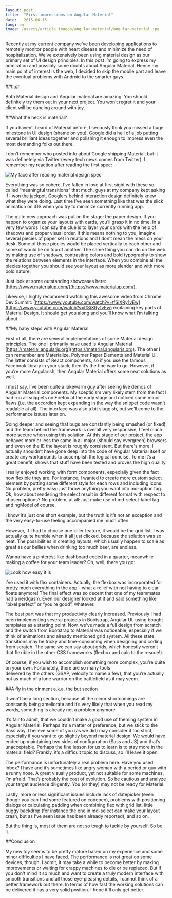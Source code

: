 ```yaml
---
layout: post
title:  "First impressions on Angular Material"
date:   2015-06-15
lang: en
image: /assets/article_images/angular-material/angular-material.jpg
---
```


Recently at my current company we’ve been developing applications to remotely 
monitor people with heart disease and minimize the need of hospitalization. 
We’ve extensively been using material 
design as our primary set of UI design principles. In this post I’m going 
to express my admiration and possibly some doubts about Angular Material. 
Hence my main point of interest is the web, I decided to skip the mobile 
part and leave the eventual problems with Android to the smarter guys.

##tl;dr

Both Material design and Angular material are amazing. 
You should definitely try them out in your next project. 
You won’t regret it and your client will be dancing around with joy.

##What the heck is material?

If you haven’t heard of Material before, I seriously think
 you missed a huge milestone in UI design (shame on you).
  Google did a hell of a job putting several brilliant ideas
   together and polishing it enough to impress even the most 
   demanding folks out there.
   
I don’t remember who posted info about Google shipping Material, 
but it was definetely via Twitter (every tech news comes from Twitter).
 I remember my reaction after reading the first spec:
 
 ![My face after reading material design spec](http://i.memeful.com/media/post/WwlODdE_700w_0.jpg)

Everything was so cohere, I’ve fallen in love at first sight with 
these so-called “meaningful transitions” that much, guys at 
my company kept asking if I won the jackpot. Googlers behind 
interaction design definitely knew what they were doing. Last 
time I’ve seen something like that was the slick animation on 
iOS when you try to minimize currently running app.

The quite new approach was put on the stage: the paper design. 
If you happen to organize your layouts with cards, you’ll grasp 
it in no time. In a very few words I can say the clue is to layer 
your cards with the help of shadows and proper visual order. 
If this means nothing to you, imagine several piecies of paper 
set in relations and I don’t mean the mess on your desk. Some 
of those piecies would be placed vertically to each other and 
some of would lie on top of another. The same thing you can do 
on the web by making use of shadows, contrasting colors and bold 
typography to show the relations between elements in the interface. 
When you combine all the piecies together you should see your 
layout as more slender and with more bold nature.

Just look at some outstanding showcases here: [https://www.materialup.com/](https://www.materialup.com/).

Likewise, I highly recommend watching this awesome video from 
Chrome Dev Summit: [https://www.youtube.com/watch?v=tfSiXRy1vEw](https://www.youtube.com/watch?v=tfSiXRy1vEw) 
explaining key parts of Material Design. It should get you 
along and you’ll know what I’m talking about.

##My baby steps with Angular Material

First of all, there are several implementations of some Material 
design principles. The one I primarily have used is Angular Material 
[https://material.angularjs.org](https://material.angularjs.org). The 
other I can remember are Materialize, Polymer Paper Elements and Material 
UI. The latter consists of React components, so if you use the famous 
Facebook library in your stack, then it’s the fine way to go. However, 
if you’re more Angularish, then Angular Material offers some neat solutions as well.

I must say, I’ve been quite a lukewarm guy after seeing live demos of 
Angular Material components. My scepticism very likely stem from the fact 
I had run all snippets on Firefox at the early stage and noticed some minor 
flaws (i.e. the accordion kept expanding in the way the snippet code wasn’t 
readable at all). The interface was also a bit sluggish, but we’ll come to 
the performance issues later on.

Going deeper and seeing that bugs are constantly being smashed (or fixed), 
and the team behind the framework is overall very responsive, I feel much 
more secure when using this solution. At this stage of our project, the app 
behaves more or less the same in all major (should say evergreen) browsers 
and even on the IE the layout is roughly consistent. But there's more: I 
actually shouldn’t have gone deep into the code of Angular Material itself 
or create any workarounds to accomplish the logical concise. To me it’s a great 
benefit, shows that stuff have been tested and proves the high quality.

I really enjoyed working with form components, especially given the fact 
how flexible they are. For instance, I wanted to create more custom 
select element by putting some different style for each rows and 
including icons. No problem, pretty easy: just throw anything 
you want into md-option tag. Ok, how about rendering the select result 
in different format with respect to chosen options? No problem, at all: 
just make use of md-select-label tag and ngModel of course.

I know it’s just one short example, but the truth is it’s not an 
exception and the very easy-to-use feeling accompanied me much often.

However, if I had to choose one killer feature, it would be the grid 
list. I was actually quite humble when it all just clicked, because 
the solution was so neat. The possibilities in creating layouts, which 
usually happen to scale as great as our bellies when drinking too much 
beer, are endless.

Wanna have a pinterest-like dashboard coded in a quarter, meanwhile 
making a coffee for your team leader? Oh, well, there you go:

![Look how easy it is](http://i.memeful.com/media/post/oMJ28xM_700wa_0.gif)

I’ve used it with flex containers. Actually, the flexbox was incorporated for pretty 
much everything in the app - what a relief with not having to clear 
floats anymore! The final effect was so decent that one of my teammates had a 
nerdgasm. Even our designer looked at it and said something like 
“pixel perfect” or “you’re good”, whatever.

The best part was that my productivity clearly increased. Previously 
I had been implementing several projects in Bootstrap, Angular UI, 
using bought templates as a starting point. Now, we’ve made a full 
design from scratch and the switch from Bootstrap to Material was 
noticeable, especially if we think of animations and already mentioned 
grid system. All these state transitions may be tricky and time-consuming 
when designing and coding from scratch. The same we can say about grids, 
which honestly weren’t that flexible in the other CSS frameworks 
(flexbox and calc to the rescue!).

Of course, if you wish to accomplish something more complex, 
you’re quite on your own. Fortunately, there are so many tools  
delivered by the others (GSAP, velocity to name a few), that you’re actually not as much 
of a lone warrior on the battlefield as it may seem.

##A fly in the oinment a.k.a. the but section

It won’t be a long section, because all the minor shortcomings 
are constantly being ameliorate and it’s very likely that when you 
read my words, something is already not a problem anymore.

It’s fair to admit, that we couldn’t make a good use of theming 
system in Angular Material. Perhaps it’s a matter of preference, 
but we stick to the Sass way. I believe some of you (as we did) 
may consider it too strict, especially if you want to go slightly 
beyond material design. We would have ended up maintaining two 
sides of configuration (Sass and JS) and that’s unacceptable. 
Perhaps the fine lesson for us to learn is to stay more in the material 
field? Frankly, it’s a difficult topic to discuss, so I’ll leave it open.

The performance is unfortunately a real problem here. Have you used 
Inbox? I have and it’s sometimes like angry woman with a period or 
guy with a runny nose. A great visually product, yet not 
suitable for some machines, I’m afraid. That’s probably the cost of evolution. 
So be cautious and analyze your target audience diligently. You 
(or they) may not be ready for Material.

Lastly, more or less significant issues include lack of datepicker 
(even though you can find some featured on codepen), problems with 
positioning dialogs or calculating padding when combining flex with 
grid list, little buggy backdrop (for instance the one in md-select 
can make your layout crash, but as I’ve seen issue has been already 
reported), and so on.

But the thing is, most of them are not so tough to tackle by yourself. So be it.

##Conclusion

My new toy seems to be pretty mature based on my experience and some minor 
difficulties I have faced. The performance is not great on some devices, though. 
I admit, it may take a while to become better by making improvements or waiting 
for crappy machines to die or be replaced. But if you don't mind it so much and want to create
a truly modern interface with smooth transitions and all those eye-pleasing details, 
I cannot think of a better framework out there. In terms of how fast the working 
solutions can be delivered it has a very solid position. I hope it'll only get better.
